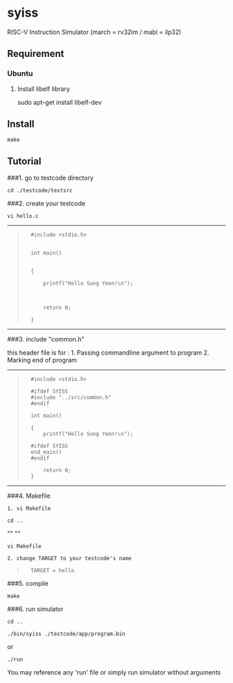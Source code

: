 # syiss
RISC-V Instruction Simulator 
(march = rv32im / mabi = ilp32)


## Requirement
### Ubuntu
 1. Install libelf library

	sudo apt-get install libelf-dev

## Install

	make

## Tutorial

###1. go to testcode directory

 	cd ./testcode/testsrc

###2. create your testcode

 	vi hello.c
 
 ***
 
>	 	#include <stdio.h>
>	 
>	 
>	 	int main()
>	 
>	 
>	 	{
>	 
>	 		printf("Hello Sung Yeon!\n");
>	 
>	 		
>	 
>	 		return 0;
>	 
>	 	}
 
 
 ***


###3. include "common.h"

 this header file is for :
 	1. Passing commandline argument to program
 	2. Marking end of program
 
 	 
 ***
 
>	 	#include <stdio.h>
>	 
>	 	#ifdef SYISS
>	 	#include "../src/common.h"
>	 	#endif
>	 
>	 	int main()
>	 
>	 	{
>	 		printf("Hello Sung Yeon!\n");
>	 		
>	 	#ifdef SYISS
>	 	end_main()
>	 	#endif
>
>	 		return 0;
>	 	}
 
 
 ***

###4. Makefile

	1. vi Makefile
 
 	cd ..
 
"" ""

 	vi Makefile
 
	2. change TARGET to your testcode's name
 
>	 	TARGET = hello

###5. compile

	make

###6. run simulator

	cd ..

	./bin/syiss ./testcode/app/program.bin

 or

	./run

 You may reference any 'run' file or simply run simulator without arguments



	
